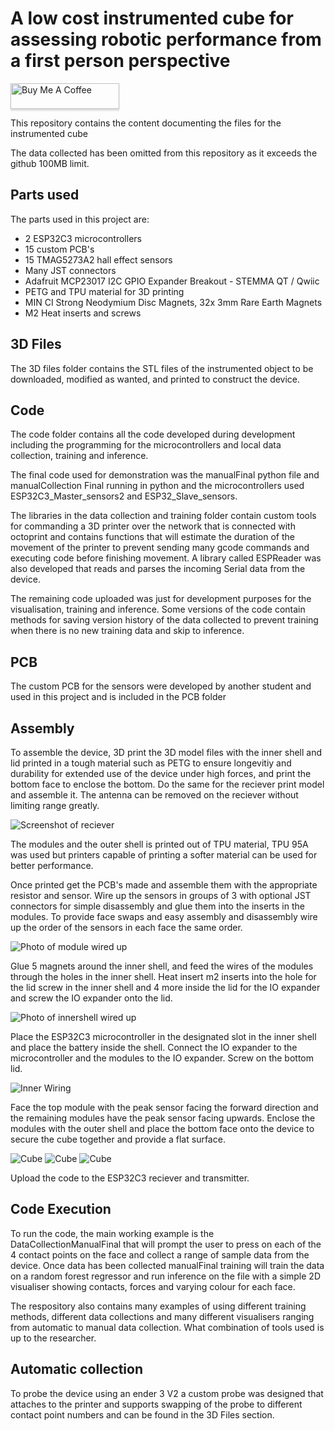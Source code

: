 
# A low cost instrumented cube for assessing robotic performance from a first person perspective 

<a href="https://www.buymeacoffee.com/joementrex" target="_blank"><img src="https://www.buymeacoffee.com/assets/img/custom_images/orange_img.png" alt="Buy Me A Coffee" style="height: 41px !important;width: 174px !important;box-shadow: 0px 3px 2px 0px rgba(190, 190, 190, 0.5) !important;-webkit-box-shadow: 0px 3px 2px 0px rgba(190, 190, 190, 0.5) !important;" ></a>

This repository contains the content documenting the files for the instrumented cube

The data collected has been omitted from this repository as it exceeds the github 100MB limit.

## Parts used

The parts used in this project are:
- 2 ESP32C3 microcontrollers
- 15 custom PCB's
- 15 TMAG5273A2 hall effect sensors
- Many JST connectors
- Adafruit MCP23017 I2C GPIO Expander Breakout - STEMMA QT / Qwiic
- PETG and TPU material for 3D printing
- MIN CI Strong Neodymium Disc Magnets, 32x 3mm Rare Earth Magnets
- M2 Heat inserts and screws

## 3D Files

The 3D files folder contains the STL files of the instrumented object to be downloaded, modified as wanted, and printed to construct the device.


## Code 

The code folder contains all the code developed during development including the programming for the microcontrollers and local data collection, training and inference. 

The final code used for demonstration was the manualFinal python file and manualCollection Final running in python and the microcontrollers used ESP32C3_Master_sensors2 and ESP32_Slave_sensors.

The libraries in the data collection and training folder contain custom tools for commanding a 3D printer over the network that is connected with octoprint and contains functions that will estimate the duration of the movement of the printer to prevent sending many gcode commands and executing code before finishing movement. 
A library called ESPReader was also developed that reads and parses the incoming Serial data from the device.

The remaining code uploaded was just for development purposes for the visualisation, training and inference. Some versions of the code contain methods for saving version history of the data collected to prevent training when there is no new training data and skip to inference. 


## PCB 

The custom PCB for the sensors were developed by another student and used in this project and is included in the PCB folder
## Assembly

To assemble the device, 3D print the 3D model files with the inner shell and lid printed in a tough material such as PETG to ensure longevitiy and durability for extended use of the device under high forces, and print the bottom face to enclose the bottom.
Do the same for the reciever print model and assemble it. The antenna can be removed on the reciever without limiting range greatly.

![Screenshot of reciever](https://github.com/Joementrex/InstrumentedCube/blob/main/Images/Screenshot%202024-06-20%20171325.png)

The modules and the outer shell is printed out of TPU material, TPU 95A was used but printers capable of printing a softer material can be used for better performance. 

Once printed get the PCB's made and assemble them with the appropriate resistor and sensor.
Wire up the sensors in groups of 3 with optional JST connectors for simple disassembly and glue them into the inserts in the modules. To provide face swaps and easy assembly and disassembly wire up the order of the sensors in each face the same order.

![Photo of module wired up](https://github.com/Joementrex/InstrumentedCube/blob/main/Images/20240606_040128.jpg)

Glue 5 magnets around the inner shell, and feed the wires of the modules through the holes in the inner shell. Heat insert m2 inserts into the hole for the lid screw in the inner shell and 4 more inside the lid for the IO expander and screw the IO expander onto the lid. 

![Photo of innershell wired up](https://github.com/Joementrex/InstrumentedCube/blob/main/Images/20240606_021338.jpg)

Place the ESP32C3 microcontroller in the designated slot in the inner shell and place the battery inside the shell. Connect the IO expander to the microcontroller and the modules to the IO expander. Screw on the bottom lid.

![Inner Wiring](https://github.com/Joementrex/InstrumentedCube/blob/main/Images/20240607_185418.jpg)

Face the top module with the peak sensor facing the forward direction and the remaining modules have the peak sensor facing upwards. Enclose the modules with the outer shell and place the bottom face onto the device to secure the cube together and provide a flat surface. 

![Cube](https://github.com/Joementrex/InstrumentedCube/blob/main/Images/20240607_185329.jpg)
![Cube](https://github.com/Joementrex/InstrumentedCube/blob/main/Images/20240607_185318.jpg)
![Cube](https://github.com/Joementrex/InstrumentedCube/blob/main/Images/20240607_185314.jpg)


Upload the code to the ESP32C3 reciever and transmitter. 


## Code Execution 

To run the code, the main working example is the DataCollectionManualFinal that will prompt the user to press on each of the 4 contact points on the face and collect a range of sample data from the device. Once data has been collected manualFinal training will train the data on a random forest regressor and run inference on the file with a simple 2D visualiser showing contacts, forces and varying colour for each face.

The respository also contains many examples of using different training methods, different data collections and many different visualisers ranging from automatic to manual data collection. What combination of tools used is up to the researcher. 

## Automatic collection 

To probe the device using an ender 3 V2 a custom probe was designed that attaches to the printer and supports swapping of the probe to different contact point numbers and can be found in the 3D Files section.
